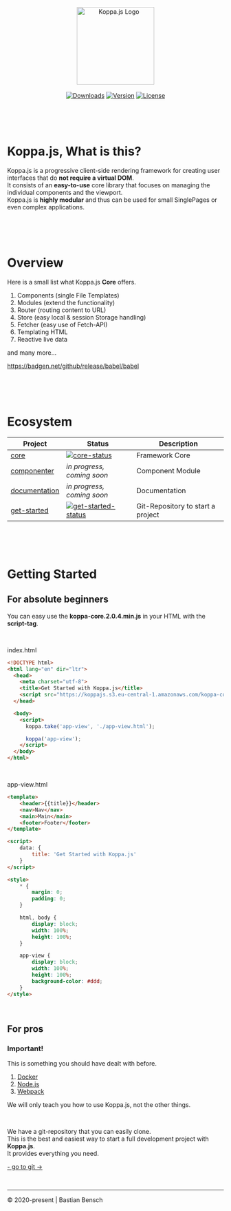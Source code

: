 <div align="center">
<a href="https://koppajs.org" target="_blank"><img width="180" src="https://koppajs.org/images/logo-min.png" alt="Koppa.js Logo"></a>
</div>

<br>

<div align="center">
    <a href="https://npmcharts.com/compare/@koppajs/core?minimal=true" target="_blank"><img src="https://badgen.net/npm/dm/@koppajs/core?scale=1&color=69DF20" alt="Downloads"></a>
    <a href="https://www.npmjs.com/package/@koppajs/core"><img src="https://badgen.net/npm/v/@koppajs/core?scale=1&color=4AC56D" alt="Version"></a>
    <a href="http://opensource.org/licenses/MIT" target="_blank"><img src="https://badgen.net/badge/license/MIT/?scale1&color=2eaad1" alt="License"></a>
</div>

<br><br><br>

# Koppa.js, What is this?
Koppa.js is a progressive client-side rendering framework for creating user interfaces that do **not require a virtual DOM**.  
It consists of an **easy-to-use** core library that focuses on managing the individual components and the viewport.  
Koppa.js is **highly modular** and thus can be used for small SinglePages or even complex applications.

<br><br><br>

# Overview

Here is a small list what Koppa.js **Core** offers.

1. Components (single File Templates)
2. Modules (extend the functionality)
3. Router (routing content to URL)
4. Store (easy local & session Storage handling)
5. Fetcher (easy use of Fetch-API)
6. Templating HTML
7. Reactive live data

and many more...

https://badgen.net/github/release/babel/babel

<br><br><br>

# Ecosystem

| Project         | Status                                       | Description                       |
|-----------------|----------------------------------------------|-----------------------------------|
| [core]          | [![core-status]][core-package]               | Framework Core                    |
| [componenter]   | *in progress, coming soon*                   | Component Module                  |
| [documentation] | *in progress, coming soon*                   | Documentation                     |
| [get-started]   | [![get-started-status]][get-started]         | Git-Repository to start a project |


[core]: https://github.com/koppajs/core
[core-status]: https://badgen.net/npm/v/@koppajs/core?scale=1&color=69DF20
[core-package]: https://npmjs.com/package/@koppajs/core

[componenter]: https://github.com/koppajs/componenter

[documentation]: https://github.com/koppajs/documentation

[get-started]: https://github.com/koppajs/get-started
[get-started-status]: https://badgen.net/github/release/koppajs/get-started?scale1&color=2eaad1

<br><br><br>

# Getting Started

## For absolute beginners
You can easy use the **koppa-core.2.0.4.min.js** in your HTML with the **script-tag**.

<br>

index.html
```html
<!DOCTYPE html>
<html lang="en" dir="ltr">
  <head>
    <meta charset="utf-8">
    <title>Get Started with Koppa.js</title>
    <script src="https://koppajs.s3.eu-central-1.amazonaws.com/koppa-core.2.0.4.min.js"></script>
  </head>

  <body>
    <script>
      koppa.take('app-view', './app-view.html');

      koppa('app-view');
    </script>
  </body>
</html>
```

<br>

app-view.html
```html
<template>
    <header>{{title}}</header>
    <nav>Nav</nav>
    <main>Main</main>
    <footer>Footer</footer>
</template>

<script>
    data: {
        title: 'Get Started with Koppa.js'
    }
</script>

<style>
    * {
        margin: 0;
        padding: 0;
    }

    html, body {
        display: block;
        width: 100%;
        height: 100%;
    }

    app-view {
        display: block;
        width: 100%;
        height: 100%;
        background-color: #ddd;
    }
</style>
```

<br>

## For pros

### Important!
This is something you should have dealt with before.

1. [Docker](https://www.docker.com/)
2. [Node.js](https://nodejs.org/en/)
3. [Webpack](https://webpack.js.org/)

We will only teach you how to use Koppa.js, not the other things.

<br>

We have a git-repository that you can easily clone.  
This is the best and easiest way to start a full development project with **Koppa.js**.  
It provides everything you need.  

[- go to git ->](https://github.com/koppajs/get-started)

<br>

---

© 2020-present | Bastian Bensch